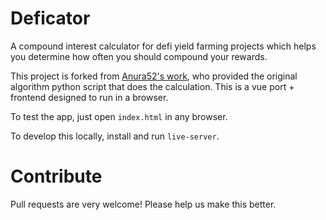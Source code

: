 # Deficator

A compound interest calculator for defi yield farming projects which helps you determine how often you should compound your rewards.

This project is forked from [Anura52's work](https://github.com/Anura52/compoundinterestcalc), who provided the original algorithm python script that does the calculation. This is a vue port + frontend designed to run in a browser.

To test the app, just open `index.html` in any browser.

To develop this locally, install and run `live-server`.

# Contribute

Pull requests are very welcome! Please help us make this better.